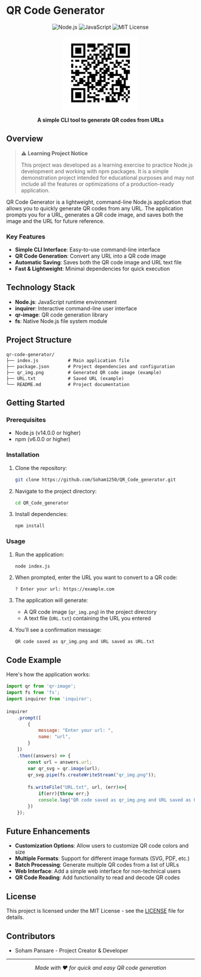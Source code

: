# QR Code Generator

<div align="center">
  <img src="https://img.shields.io/badge/Node.js-43853D?style=for-the-badge&logo=node.js&logoColor=white" alt="Node.js">
  <img src="https://img.shields.io/badge/JavaScript-F7DF1E?style=for-the-badge&logo=javascript&logoColor=black" alt="JavaScript">
  <img src="https://img.shields.io/badge/License-MIT-yellow?style=for-the-badge" alt="MIT License">
</div>

<p align="center">
  <img src="https://raw.githubusercontent.com/Soham1250/QR_Code_generator/main/qr_img.png" width="200" alt="QR Code Example">
</p>

<p align="center">
  <b>A simple CLI tool to generate QR codes from URLs</b>
</p>

## Overview

> **⚠️ Learning Project Notice**
> 
> This project was developed as a learning exercise to practice Node.js development and working with npm packages. It is a simple demonstration project intended for educational purposes and may not include all the features or optimizations of a production-ready application.

QR Code Generator is a lightweight, command-line Node.js application that allows you to quickly generate QR codes from any URL. The application prompts you for a URL, generates a QR code image, and saves both the image and the URL for future reference.

### Key Features

- **Simple CLI Interface**: Easy-to-use command-line interface
- **QR Code Generation**: Convert any URL into a QR code image
- **Automatic Saving**: Saves both the QR code image and URL text file
- **Fast & Lightweight**: Minimal dependencies for quick execution

## Technology Stack

- **Node.js**: JavaScript runtime environment
- **inquirer**: Interactive command-line user interface
- **qr-image**: QR code generation library
- **fs**: Native Node.js file system module

## Project Structure

```
qr-code-generator/
├── index.js           # Main application file
├── package.json       # Project dependencies and configuration
├── qr_img.png         # Generated QR code image (example)
├── URL.txt            # Saved URL (example)
└── README.md          # Project documentation
```

## Getting Started

### Prerequisites

- Node.js (v14.0.0 or higher)
- npm (v6.0.0 or higher)

### Installation

1. Clone the repository:
   ```bash
   git clone https://github.com/Soham1250/QR_Code_generator.git
   ```

2. Navigate to the project directory:
   ```bash
   cd QR_Code_generator
   ```

3. Install dependencies:
   ```bash
   npm install
   ```

### Usage

1. Run the application:
   ```bash
   node index.js
   ```

2. When prompted, enter the URL you want to convert to a QR code:
   ```
   ? Enter your url: https://example.com
   ```

3. The application will generate:
   - A QR code image (`qr_img.png`) in the project directory
   - A text file (`URL.txt`) containing the URL you entered

4. You'll see a confirmation message:
   ```
   QR code saved as qr_img.png and URL saved as URL.txt
   ```

## Code Example

Here's how the application works:

```javascript
import qr from 'qr-image';
import fs from 'fs';
import inquirer from 'inquirer';

inquirer
    .prompt([
        {
            message: "Enter your url: ",
            name: "url",
        }
    ])
    .then((answers) => {
        const url = answers.url;
        var qr_svg = qr.image(url);
        qr_svg.pipe(fs.createWriteStream("qr_img.png"));

        fs.writeFile("URL.txt", url, (err)=>{
            if(err){throw err;}
            console.log("QR code saved as qr_img.png and URL saved as URL.txt");
        })
    });
```

## Future Enhancements

- **Customization Options**: Allow users to customize QR code colors and size
- **Multiple Formats**: Support for different image formats (SVG, PDF, etc.)
- **Batch Processing**: Generate multiple QR codes from a list of URLs
- **Web Interface**: Add a simple web interface for non-technical users
- **QR Code Reading**: Add functionality to read and decode QR codes

## License

This project is licensed under the MIT License - see the [LICENSE](LICENSE) file for details.

## Contributors

- Soham Pansare - Project Creator & Developer

---

<p align="center">
  <i>Made with ❤️ for quick and easy QR code generation</i>
</p>
